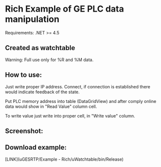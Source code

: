 # Rich Example of GE PLC data manipulation

Requirements: .NET >= 4.5

## Created as watchtable

Warning: Full use only for %R and %M data.

## How to use:

Just write proper IP address. Connect, if connection is established there would indicate feedback of the state.

Put PLC memory address into table (DataGridView) and after comply online data would show in "Read Value" column cell.

To write value just write into proper cell, in "Write value" column.

## Screenshot:



## Download example:
[LINK](uGESRTP/Example - Rich/uWatchtable/bin/Release)

